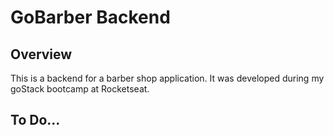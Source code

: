 # GoBarber Backend

## Overview
This is a backend for a barber shop application.
It was developed during my goStack bootcamp at Rocketseat.

## To Do...
